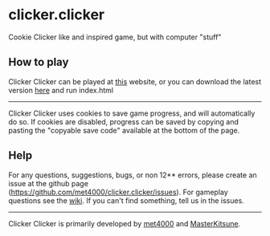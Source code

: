 # clicker.clicker
Cookie Clicker like and inspired game, but with computer "stuff"
## How to play
Clicker Clicker can be played at [this](https://vision.scibi.com/clickerclicker) website, or you can download the latest version [here](https://github.com/met4000/clicker.clicker/releases/latest) and run index.html

***
Clicker Clicker uses cookies to save game progress, and will automatically do so. If cookies are disabled, progress can be saved by copying and pasting the "copyable save code" available at the bottom of the page.

## Help
For any questions, suggestions, bugs, or non 12** errors, please create an issue at the github page (https://github.com/met4000/clicker.clicker/issues). For gameplay questions see the [wiki](https://github.com/met4000/clicker.clicker/wiki/home). If you can't find something, tell us in the issues.

***
Clicker Clicker is primarily developed by [met4000](https://github.com/met4000) and [MasterKitsune](https://github.com/MasterKitsune).

